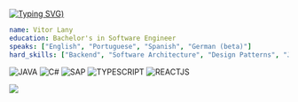 [![Typing SVG](https://readme-typing-svg.demolab.com?font=Ubuntu+Mono&weight=700&pause=1000&multiline=true&repeat=false&width=435&lines=Hi+there...;Welcome+to+my+profile+%3A))](https://git.io/typing-svg)

```yaml
name: Vitor Lany
education: Bachelor's in Software Engineer
speaks: ["English", "Portuguese", "Spanish", "German (beta)"]
hard_skills: ["Backend", "Software Architecture", "Design Patterns", "Java", "C#", "React.js"]
```

![JAVA](https://img.shields.io/badge/Java-ED8B00?style=for-the-badge&logo=openjdk&logoColor=white)
![C#](https://img.shields.io/badge/C%23-239120?style=for-the-badge&logo=c-sharp&logoColor=white)
![SAP](https://img.shields.io/badge/SAP-0FAAFF?style=for-the-badge&logo=sap&logoColor=white)
![TYPESCRIPT](https://img.shields.io/badge/typescript-white?style=for-the-badge&logo=typescript)
![REACTJS](https://img.shields.io/badge/React-20232A?style=for-the-badge&logo=react&logoColor=61DAFB)

<img src="https://github-profile-trophy.vercel.app/?username=vitorlany&row=1&column=4">
